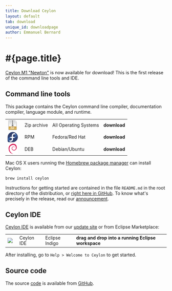 ```yaml
---
title: Download Ceylon
layout: default
tab: download
unique_id: downloadpage
author: Emmanuel Bernard
---
```

# #{page.title}

[Ceylon M1 "Newton"][newton] is now available for download! 
This is the first release of the command line tools and IDE.

## Command line tools

This package contains the Ceylon command line compiler, 
documentation compiler, language module, and runtime.

[newton]: /blog/2011/12/20/ceylon-m1-newton?utm_source=download&utm_medium=web&utm_content=blog&utm_campaign=1_0_M1release

<table>
    <tr>
        <td>
        <a href="/download/dist/1_0_Milestone1" 
           title='Download the Zip archive'
           onClick="javascript: _gaq.push(['_trackPageview', '/download/dist/1_0_Milestone1?utm_source=download&utm_medium=web&utm_content=dist&utm_campaign=1_0_M1release']);">
           <img src="/images/download/package-zip.png" style="vertical-align: middle; float: right; margin-right: 0.5em"/>
        </a>
        </td>
        <td>Zip archive</td>
        <td>All Operating Systems</td>
        <td>
        <a href="/download/dist/1_0_Milestone1" 
           title='Download the Zip archive'
           style='font-weight:bold;text-decoration:none'
           onClick="javascript: _gaq.push(['_trackPageview', '/download/dist/1_0_Milestone1?utm_source=download&utm_medium=web&utm_content=dist&utm_campaign=1_0_M1release']);">
           download
        </a>
        </td>
    </tr>
    <tr>
        <td>
        <a href="/download/dist/1_0_Milestone1_rpm" 
           title='Download the RPM'
           onClick="javascript: _gaq.push(['_trackPageview', '/download/dist/1_0_Milestone1_rpm?utm_source=download&utm_medium=web&utm_content=dist&utm_campaign=1_0_M1release']);">
           <img src="/images/download/package-fedora.png" style="vertical-align: middle; float: right; margin-right: 0.5em"/>
        </a>
        </td>
        <td>RPM</td>
        <td>Fedora/Red Hat</td>
        <td>
        <a href="/download/dist/1_0_Milestone1_rpm" 
           title='Download the RPM'
           style='font-weight:bold;text-decoration:none'
           onClick="javascript: _gaq.push(['_trackPageview', '/download/dist/1_0_Milestone1_rpm?utm_source=download&utm_medium=web&utm_content=dist&utm_campaign=1_0_M1release']);">
           download
        </a>
        </td>
    </tr>
    <tr>
        <td>
        <a href="/download/dist/1_0_Milestone1_deb" 
           title='Download the Debian package'
           onClick="javascript: _gaq.push(['_trackPageview', '/download/dist/1_0_Milestone1_deb?utm_source=download&utm_medium=web&utm_content=dist&utm_campaign=1_0_M1release']);">
           <img src="/images/download/package-debian.png" style="vertical-align: middle; float: right; margin-right: 0.5em"/>
        </a>
        </td>
        <td>DEB</td>
        <td>Debian/Ubuntu</td>
        <td>
        <a href="/download/dist/1_0_Milestone1_deb" 
           title='Download the Debian package'
           style='font-weight:bold;text-decoration:none'
           onClick="javascript: _gaq.push(['_trackPageview', '/download/dist/1_0_Milestone1_deb?utm_source=download&utm_medium=web&utm_content=dist&utm_campaign=1_0_M1release']);">
           download
        </a>
        </td>
    </tr>
</table>

Mac OS X users running the [Homebrew package manager](http://mxcl.github.com/homebrew/) can install Ceylon:

    brew install ceylon


Instructions for getting started are contained in the file
`README.md` in the root directory of the distribution, or
[right here in GitHub][ceylon-dist readme]. To know what's 
precisely in the release, read our [announcement][newton].

[ceylon-dist readme]: https://github.com/ceylon/ceylon-dist/blob/master/README.md 

## Ceylon IDE

[Ceylon IDE](/documentation/latest/ide) is available from our 
[update site](/documentation/latest/ide/install?utm_source=download&utm_medium=web&utm_content=ide-install&utm_campaign=IDE_1_0_M1release)
or from Eclipse Marketplace:

<table>
    <tr>
        <td>
        <a href='http://marketplace.eclipse.org/marketplace-client-intro?mpc_install=185799' 
          title='Drag and drop into a running Eclipse Indigo workspace to install Ceylon IDE'>
          <img src='http://marketplace.eclipse.org/misc/installbutton.png' style="vertical-align: middle; float: right; margin-right: 0.5em"/>
        </a>
        </td>
        <td>Ceylon IDE</td>
        <td>Eclipse Indigo</td>
        <td>
        <a href='http://marketplace.eclipse.org/marketplace-client-intro?mpc_install=185799' 
           title='Drag and drop into a running Eclipse Indigo workspace to install Ceylon IDE' 
           style='font-weight:bold;text-decoration:none'> 
          drag and drop into a running Eclipse workspace
        </a>
        </td>
    </tr>
</table>

After installing, go to `Help > Welcome to Ceylon` to get started. 

## Source code

The source [code](/code) is available from [GitHub](http://github.com/ceylon).

